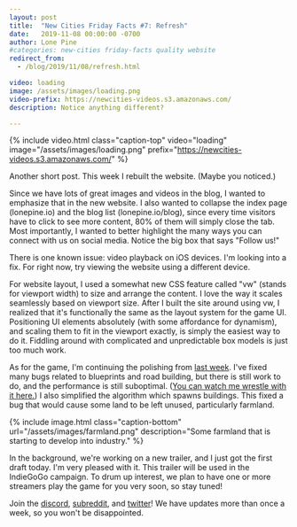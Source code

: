 ```yaml
---
layout: post
title:  "New Cities Friday Facts #7: Refresh"
date:   2019-11-08 00:00:00 -0700
author: Lone Pine
#categories: new-cities friday-facts quality website
redirect_from:
  - /blog/2019/11/08/refresh.html

video: loading
image: /assets/images/loading.png
video-prefix: https://newcities-videos.s3.amazonaws.com/
description: Notice anything different?

---
```


{% include video.html class="caption-top"
  video="loading" image="/assets/images/loading.png"
  prefix="https://newcities-videos.s3.amazonaws.com/"
 %}

Another short post. This week I rebuilt the website. (Maybe you noticed.)

Since we have lots of great images and videos in the blog, I wanted to emphasize that in the new website. I also wanted to collapse the index page (lonepine.io) and the blog list (lonepine.io/blog), since every time visitors have to click to see more content, 80% of them will simply close the tab. Most importantly, I wanted to better highlight the many ways you can connect with us on social media. Notice the big box that says "Follow us!"

There is one known issue: video playback on iOS devices. I'm looking into a fix. For right now, try viewing the website using a different device.

For website layout, I used a somewhat new CSS feature called "vw" (stands for viewport width) to size and arrange the content. I love the way it scales seamlessly based on viewport size. After I built the site around using vw, I realized that it's functionally the same as the layout system for the game UI. Positioning UI elements absolutely (with some affordance for dynamism), and scaling them to fit in the viewport exactly, is simply the easiest way to do it. Fiddling around with complicated and unpredictable box models is just too much work.

As for the game, I'm continuing the polishing from [last week](/2019/11/01/quality.html). I've fixed many bugs related to blueprints and road building, but there is still work to do, and the performance is still suboptimal. ([You can watch me wrestle with it here.](https://youtu.be/9_3kJESflLk)) I also simplified the algorithm which spawns buildings. This fixed a bug that would cause some land to be left unused, particularly farmland.

{% include image.html class="caption-bottom"
  url="/assets/images/farmland.png"
  description="Some farmland that is starting to develop into industry." %}

In the background, we're working on a new trailer, and I just got the first draft today. I'm very pleased with it. This trailer will be used in the IndieGoGo campaign. To drum up interest, we plan to have one or more streamers play the game for you very soon, so stay tuned!

Join the [discord], [subreddit], and [twitter]! We have updates more than once a week, so you won't be disappointed.

[subreddit]: https://www.reddit.com/r/New_Cities
[discord]: https://discord.gg/udgeB2E
[twitter]: https://twitter.com/lone_pine_games



